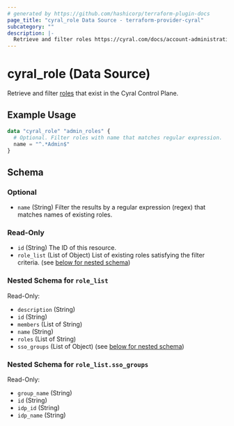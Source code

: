 ```yaml
---
# generated by https://github.com/hashicorp/terraform-plugin-docs
page_title: "cyral_role Data Source - terraform-provider-cyral"
subcategory: ""
description: |-
  Retrieve and filter roles https://cyral.com/docs/account-administration/acct-manage-cyral-roles/ that exist in the Cyral Control Plane.
---
```


# cyral_role (Data Source)

Retrieve and filter [roles](https://cyral.com/docs/account-administration/acct-manage-cyral-roles/) that exist in the Cyral Control Plane.

## Example Usage

```terraform
data "cyral_role" "admin_roles" {
  # Optional. Filter roles with name that matches regular expression.
  name = "^.*Admin$"
}
```

<!-- schema generated by tfplugindocs -->

## Schema

### Optional

- `name` (String) Filter the results by a regular expression (regex) that matches names of existing roles.

### Read-Only

- `id` (String) The ID of this resource.
- `role_list` (List of Object) List of existing roles satisfying the filter criteria. (see [below for nested schema](#nestedatt--role_list))

<a id="nestedatt--role_list"></a>

### Nested Schema for `role_list`

Read-Only:

- `description` (String)
- `id` (String)
- `members` (List of String)
- `name` (String)
- `roles` (List of String)
- `sso_groups` (List of Object) (see [below for nested schema](#nestedobjatt--role_list--sso_groups))

<a id="nestedobjatt--role_list--sso_groups"></a>

### Nested Schema for `role_list.sso_groups`

Read-Only:

- `group_name` (String)
- `id` (String)
- `idp_id` (String)
- `idp_name` (String)

